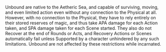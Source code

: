 Unbound are native to the Aetheric Sea, and capable of surviving, moving, and even limited action even without any connection to the Physical at all. However, with no connection to the Physical, they have to rely entirely on their stored reserves of magic, and thus take APA damage for each Action taken, and SPA damage taken for each Scene started. They also do not Recover at the end of Rounds or Acts, and Recovery Actions or Scenes automatically fail unless Supported by a character unhindered by any such limitations. Unbound are not affected by these restrictions while incarnated.